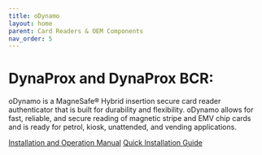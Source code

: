 ```yaml
---
title: oDynamo
layout: home
parent: Card Readers & OEM Components
nav_order: 5
---
```


# DynaProx and DynaProx BCR:

oDynamo is a MagneSafe® Hybrid insertion secure card reader authenticator that is built for durability and flexibility. oDynamo allows for fast, reliable, and secure reading of magnetic stripe and EMV chip cards and is ready for petrol, kiosk, unattended, and vending applications.

[Installation and Operation Manual](https://www.magtek.com/content/documentationfiles/d998200149.pdf)
[Quick Installation Guide](https://www.magtek.com/content/documentationfiles/d998200307.pdf)